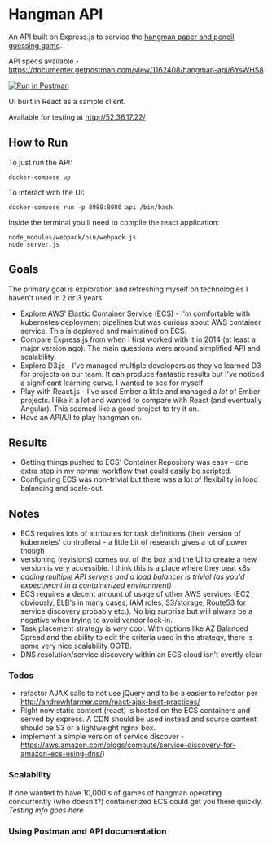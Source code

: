 # Hangman API
An API built on Express.js to service the [hangman paper and pencil guessing game](https://en.wikipedia.org/wiki/Hangman_(game)).

API specs available - https://documenter.getpostman.com/view/1162408/hangman-api/6YsWHS8

[![Run in Postman](https://run.pstmn.io/button.svg)](https://app.getpostman.com/run-collection/c00339468a4d0c33422c)

UI built in React as a sample client.

Available for testing at http://52.36.17.22/

## How to Run
To just run the API:

    docker-compose up

To interact with the UI:

    docker-compose run -p 8080:8080 api /bin/bash

Inside the terminal you'll need to compile the react application:

    node_modules/webpack/bin/webpack.js
    node server.js

## Goals
The primary goal is exploration and refreshing myself on technologies I haven't used in 2 or 3 years.
* Explore AWS' Elastic Container Service (ECS) - I'm comfortable with kubernetes deployment pipelines but was curious about AWS container service. This is deployed and maintained on ECS.
* Compare Express.js from when I first worked with it in 2014 (at least a major version ago). The main questions were around simplified API and scalability.
* Explore D3.js - I've managed multiple developers as they've learned D3 for projects on our team. It can produce fantastic results but I've noticed a significant learning curve. I wanted to see for myself
* Play with React.js - I've used Ember a little and managed a *lot* of Ember projects. I like it a lot and wanted to compare with React (and eventually Angular). This seemed like a good project to try it on.
* Have an API/UI to play hangman on.

## Results
* Getting things pushed to ECS' Container Repository was easy - one extra step in my normal workflow that could easily be scripted.
* Configuring ECS was non-trivial but there was a lot of flexibility in load balancing and scale-out.

## Notes
* ECS requires lots of attributes for task definitions (their version of kubernetes' controllers) - a little bit of research gives a lot of power though
* versioning (revisions) comes out of the box and the UI to create a new version is very accessible. I think this is a place where they beat k8s
* *adding multiple API servers and a load balancer is trivial (as you'd expect/want in a containerized environment)*
* ECS requires a decent amount of usage of other AWS services (EC2 obviously, ELB's in many cases, IAM roles, S3/storage, Route53 for service discovery probably etc.). No big surprise but will always be a negative when trying to avoid vendor lock-in.
* Task placement strategy is *very* cool. With options like AZ Balanced Spread and the ability to edit the criteria used in the strategy, there is some very nice scalability OOTB.
* DNS resolution/service discovery within an ECS cloud isn't overtly clear

### Todos
* refactor AJAX calls to not use jQuery and to be a easier to refactor per http://andrewhfarmer.com/react-ajax-best-practices/
* Right now static content (react) is hosted on the ECS containers and served by express. A CDN should be used instead and source content should be S3 or a lightweight nginx box.
*  implement a simple version of service discover - https://aws.amazon.com/blogs/compute/service-discovery-for-amazon-ecs-using-dns/)


### Scalability
If one wanted to have 10,000's of games of hangman operating concurrently (who doesn't?) containerized ECS could get you there quickly. *Testing info goes here*

### Using Postman and API documentation
